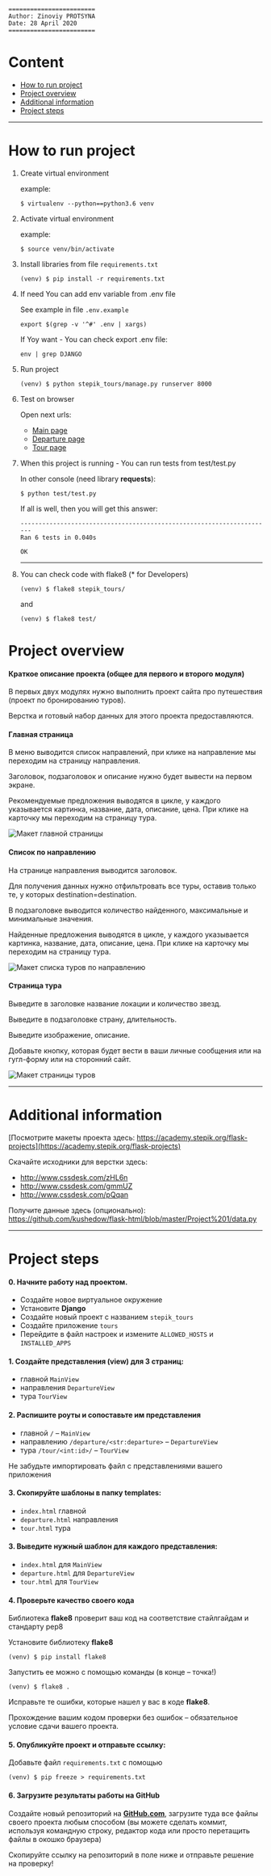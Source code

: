 ```
========================
Author: Zinoviy PROTSYNA
Date: 28 April 2020
========================
```

# Content
- [How to run project](#how-to-run-project)
- [Project overview](#project-overview)
- [Additional information](#additional-information)
- [Project steps](#project-steps)
---


# How to run project

1. Create virtual environment 

   example:

   `$ virtualenv --python==python3.6 venv`

1. Activate virtual environment 

   example:

   `$ source venv/bin/activate`

1. Install libraries from file `requirements.txt`

   `(venv) $ pip install -r requirements.txt`

1. If need You can add env variable from .env file

   See example in file `.env.example`

   `export $(grep -v '^#' .env | xargs)`
   
   If Yoy want - You can check export .env file:
   
   `env | grep DJANGO`

1. Run project

   `(venv) $ python stepik_tours/manage.py runserver 8000`

1. Test on browser
    
    Open next urls:
    - [Main page](http://localhost:8000/)
    - [Departure page](http://localhost:8000/departure/msk)
    - [Tour page](http://localhost:8000/tour/1)

1. When this project is running - You can run tests from test/test.py
 
   In other console (need library **requests**):

   `$ python test/test.py`

   If all is well, then you will get this answer:
   
   ```
   ----------------------------------------------------------------------
   Ran 6 tests in 0.040s
   
   OK
   ```
   ---

1. You can check code with flake8 (* for Developers)

   `(venv) $ flake8 stepik_tours/`
    
   and
    
   `(venv) $ flake8 test/`

# Project overview

#### Краткое описание проекта (общее для первого и второго модуля)

В первых двух модулях нужно выполнить проект сайта про путешествия (проект по бронированию туров).

Верстка и готовый набор данных для этого проекта предоставляются.

#### Главная страница

В меню выводится список направлений, при клике на направление мы переходим на страницу направления.

Заголовок, подзаголовок и описание нужно будет вывести на первом экране.

Рекомендуемые предложения выводятся в цикле, у каждого указывается картинка, название, дата, описание, цена.
При клике на карточку мы переходим на страницу тура.

![Макет главной страницы](img/main_page.png "главная страница")

#### Список по направлению

На странице направления выводится заголовок.

Для получения данных нужно отфильтровать все туры, оставив только те, у которых destination=destination.

В подзаголовке выводится количество найденного, максимальные и минимальные значения.

Найденные предложения выводятся в цикле, у каждого указывается картинка, название, дата, описание, цена.
При клике на карточку мы переходим на страницу тура.

![Макет списка туров по направлению](img/list_of_way_page.png "список туров по направлению")

#### Страница тура

Выведите в заголовке название локации и количество звезд.

Выведите в подзаголовке страну, длительность.

Выведите изображение, описание.

Добавьте кнопку, которая будет вести в ваши личные сообщения или на гугл-форму или на сторонний сайт.

![Макет страницы туров](img/list_of_tour_page.png "список туров")

---


# Additional information

[Посмотрите макеты проекта здесь: https://academy.stepik.org/flask-projects](https://academy.stepik.org/flask-projects)

Скачайте исходники для верстки здесь:
- http://www.cssdesk.com/zHL6n
- http://www.cssdesk.com/gmmUZ
- http://www.cssdesk.com/pQqan

Получите данные здесь (опционально):
https://github.com/kushedow/flask-html/blob/master/Project%201/data.py

---


# Project steps

#### 0. Начните работу над проектом.
- Создайте новое виртуальное окружение
- Установите **Django**
- Создайте новый проект с названием `stepik_tours`
- Создайте приложение `tours`
- Перейдите в файл настроек и измените `ALLOWED_HOSTS` и `INSTALLED_APPS`

#### 1. Создайте представления (view) для 3 страниц:

- главной `MainView`
- направления `DepartureView`
- тура `TourView`
 
#### 2. Распишите роуты и сопоставьте им представления

- главной `/` – `MainView`
- направлению `/departure/<str:departure>` – `DepartureView`
- тура `/tour/<int:id>/` – `TourView`

Не забудьте импортировать файл с представлениями вашего приложения

#### 3. Скопируйте шаблоны в папку templates:

- `index.html` главной
- `departure.html` направления
- `tour.html` тура

#### 3. Выведите нужный шаблон для каждого представления:

- `index.html` для `MainView`
- `departure.html` для `DepartureView`
- `tour.html` для `TourView`

#### 4. Проверьте качество своего кода

Библиотека **flake8** проверит ваш код на соответствие стайлгайдам и стандарту pep8 

Установите библиотеку **flake8**

```
(venv) $ pip install flake8
```

Запустить ее можно с помощью команды (в конце – точка!)

```
(venv) $ flake8 .
```

Исправьте те ошибки, которые нашел у вас в коде **flake8**.

Прохождение вашим кодом проверки без ошибок – обязательное условие сдачи вашего проекта.

#### 5. Опубликуйте проект и отправьте ссылку:

Добавьте файл `requirements.txt` с помощью

```
(venv) $ pip freeze > requirements.txt
```

#### 6. Загрузите результаты работы на GitHub

Создайте новый репозиторий на **[GitHub.com](https://github.com/)**, загрузите туда все файлы своего проекта любым способом (вы можете сделать коммит, используя командную строку, редактор кода или просто перетащить файлы в окошко браузера)

Скопируйте ссылку на репозиторий в поле ниже и отправьте решение на проверку!

